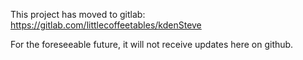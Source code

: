 This project has moved to gitlab: https://gitlab.com/littlecoffeetables/kdenSteve

For the foreseeable future, it will not receive updates here on github.
